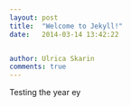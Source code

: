 ```yaml
---
layout: post
title:  "Welcome to Jekyll!"
date:   2014-03-14 13:42:22


author: Ulrica Skarin
comments: true
---
```

Testing the year ey
